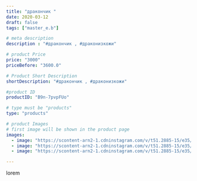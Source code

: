 ```yaml
---
title: "дракончик "
date: 2020-03-12
draft: false
tags: ["master_e.b"]

# meta description
description : "#дракончик , #драконизкожи"

# product Price
price: "3000"
priceBefore: "3600.0"

# Product Short Description
shortDescription: "#дракончик , #драконизкожи"

#product ID
productID: "B9n-7pvpFUo"

# type must be "products"
type: "products"

# product Images
# first image will be shown in the product page
images:
  - image: "https://scontent-arn2-1.cdninstagram.com/v/t51.2885-15/e35/90085962_529649720888566_7750391503789396959_n.jpg?se=7&tp=1&_nc_ht=scontent-arn2-1.cdninstagram.com&_nc_cat=110&_nc_ohc=BzBB87xnAPAAX-7I5DX&ccb=7-4&oh=8ea181d9f41f53911d5917454883afa6&oe=60828EEB&ig_cache_key=MjI2MzA1NDExMjc4Njg2Mjg2Mg%3D%3D.2-ccb7-4"
  - image: "https://scontent-arn2-1.cdninstagram.com/v/t51.2885-15/e35/89449956_139646580887151_3890177857250119625_n.jpg?se=7&tp=1&_nc_ht=scontent-arn2-1.cdninstagram.com&_nc_cat=103&_nc_ohc=EeqakzGagkoAX8xL3hK&ccb=7-4&oh=ec166bb54bd63c7d6e8b40d15905d897&oe=60844BBC&ig_cache_key=MjI2MzA1NDExMjc3MDIwOTk1Mg%3D%3D.2-ccb7-4"
  - image: "https://scontent-arn2-1.cdninstagram.com/v/t51.2885-15/e35/89299097_1074687562897102_6792263493618218594_n.jpg?se=7&tp=1&_nc_ht=scontent-arn2-1.cdninstagram.com&_nc_cat=110&_nc_ohc=J50JQZ_DIs0AX-VS_s_&ccb=7-4&oh=856dfbe0019cdf7b1680b54b646aca22&oe=6084B0EF&ig_cache_key=MjI2MzA1NDExMjc5NTM2NTk4MA%3D%3D.2-ccb7-4"

---
```

lorem
